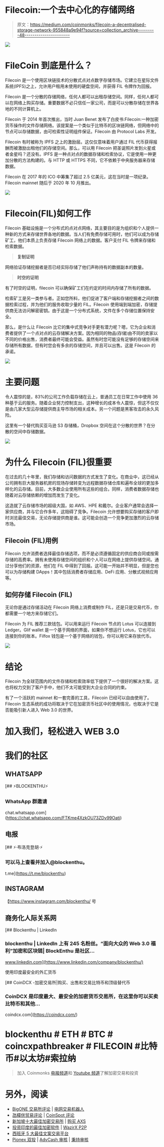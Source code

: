 # Filecoin:一个去中心化的存储网络

> 原文：<https://medium.com/coinmonks/filecoin-a-decentralised-storage-network-955848a9e94f?source=collection_archive---------48----------------------->

![](img/12627efd5b8125b506669e9b66eb9bde.png)

# FileCoin 到底是什么？

Filecoin 是一个使用区块链技术的分散式点对点数字存储市场。它建立在星际文件系统(IPFS)之上，允许用户租用未使用的硬盘空间，并获得 FIL 令牌作为回报。

Filecoin 是一个分散的存储网络，任何人都可以出租存储空间。同样，任何人都可以在网络上购买存储。重要数据不必只信任一家公司，而是可以分散存储在世界各地的不同计算机上。

Filecoin 于 2014 年首次推出，当时 Juan Benet 发布了白皮书:Filecoin:一种加密货币操作的文件存储网络。该提案是一个类似于比特币的区块链网络，但网络中的节点可以存储数据，由可检索性证明组件保证。Filecoin 由 Protocol Labs 开发。

Filecoin 有时被称为 IPFS 之上的激励层。这仅仅意味着用户通过 FIL 代币获得报酬而被激励出租他们的存储空间。那么，可以用 Filecoin 把圣诞照片发到火星或者金星吗？还没有。IPFS 是一种点对点的数据存储和检索协议，它是使用一种更加分散的方法构建的。与 HTTP 或 HTTPS 不同，它不依赖于中央服务器来存储数据。

Filecoin 在 2017 年的 ICO 中筹集了超过 2.5 亿美元，这在当时是一项纪录。Filecoin mainnet 随后于 2020 年 10 月推出。

![](img/649a270512eed65720cc1b28d156b581.png)

# **Filecoin(FIL)如何工作**

Filecoin 基础设施是一个分布式的点对点网络，其主要目的是为组织和个人提供一种新的方式来存储世界各地的数据。当人们有免费存储可用时，他们可以成为存储矿工，他们本质上负责存储 Filecoin 网络上的数据。客户支付 FIL 令牌来存储和检索数据。

> **复制证明**

网络验证存储挖掘者是否已经实际存储了他们声称持有的数据副本的数量。

> **时空的证明**

有了时空的证明，filecoin 可以确保矿工们在约定的时间内存储了所有的数据。

检索矿工是另一类参与者。正如您所料，他们促进了客户端和存储挖掘者之间的数据检索过程，并为他们的服务收取少量的 FIL。Filecoin 使用端到端加密，存储提供商无法访问解密密钥。由于这是一个分布式系统，文件在多个存储位置保持安全。

那么，是什么让 Filecoin 比它的集中式竞争对手更有潜力呢？嗯，它为企业和消费者提供了一个点对点的云存储解决方案。因为相同的物品(存储)由不同的卖家以不同的价格出售，消费者最终可能会受益。虽然有时您可能没有足够的存储空间来存储所有数据，但有时您会有多余的存储空间，并且可以出售。这是 Filecoin 的承诺。

![](img/3cb47ca3c8b44a5320ed3df6ef22ad94.png)

# 主要问题

令人震惊的是，83%的公司工作负载存储在云上，普通员工在日常工作中使用 36 种基于云的服务。随着企业努力控制支出，这种增长的成本令人震惊，但这不仅仅是由几家大型云存储提供商主导市场的相关成本。另一个问题是黑客攻击的永久风险。

这里有一个替代购买亚马逊 S3 存储桶，Dropbox 空间在这个分散的世界？在分散的空间中存储数据。

![](img/b547d5c51c309d721424a110ba437d99.png)

# 为什么 Filecoin (FIL)很重要

在过去的几十年里，我们存储和访问数据的方式发生了变化。在商业中，这已经从公司拥有巨大服务器机房的现场存储转变为远程数据存储仓库和遍布全球的更加多样化的云存储。目前，大多数企业使用所有这些的组合。同样，消费者数据存储也随着对云存储依赖的增加而发生了变化。

这造就了云存储市场的超级大国，如 AWS、HPE 和戴尔。企业客户通常会选择一家供应商，并与它合作多年，这阻碍了竞争。Filecoin 允许想要购买存储的客户即时浏览最佳交易，无论存储提供商是谁。这可能会创造一个竞争更加激烈的云存储市场。

## **Filecoin (FIL)用例**

Filecoin 允许消费者选择最佳存储选项，而不是必须遵循固定的供应商合同或按需存储的高费率。拥有未使用存储空间的组织和个人可以在网络上提供存储空间。通过分享他们的资源，他们在 FIL 中得到了回报。这可能一开始并不明显，但是您也可以为存储构建 DApps！其中包括消费者存储应用、DeFi 应用、分散式视频应用等。

## **如何存储 Filecoin (FIL)**

无论你是通过存储活动在 Filecoin 网络上消费或制作 FIL，还是只是交易代币，你都需要一个地方来存储它们。

Filecoin 为 FIL 推荐三款钱包。可以用来运行 Filecoin 节点的 Lotus 可以连接到 Ledger。Glif wallet 是一个基于网络的界面，如果你不想运行 Lotus，它也可以连接到你的账本。Filfox 钱包是一个基于网络的钱包，你可以用它来存放代币。

![](img/a5ec28dad23113e1e38f6ccf78185537.png)

# 结论

Filecoin 为全球范围内的文件存储和检索效率低下提供了一个很好的解决方案。这也将权力交到了客户手中，他们不太可能受到大企业合同的约束。

有了一个活跃的 mainnet 和一套完善的工具，Filecoin 已经可以自由使用了。Filecoin 生态系统的成功将取决于它在加密货币社区中的使用情况，也取决于它是否能吸引新人进入 Web 3.0 的世界。

# **加入我们，轻松进入 WEB 3.0**

# 我们的社区

## WHATSAPP

[](https://chat.whatsapp.com/FTKme4XzkOU73ZDv99Oatj) [## ⚡BLOCKENTHU⚡

### WhatsApp 群邀请

chat.whatsapp.com](https://chat.whatsapp.com/FTKme4XzkOU73ZDv99Oatj) 

## 电报

[](https://t.me/blockenthu) [## ⚡·布洛克登胡·⚡

### 可以马上查看并加入@blockenthu。

t.me](https://t.me/blockenthu) 

## INSTAGRAM

【https://www.instagram.com/blockenthu/ 号

## 商务化人际关系网

[](https://www.linkedin.com/company/blockenthu/) [## Blockenthu | LinkedIn

### blockenthu | LinkedIn 上有 245 名粉丝。“面向大众的 Web 3.0 福利”加密和区块链| BlockEnthu 是社区…

www.linkedin.com](https://www.linkedin.com/company/blockenthu/) 

使用印度最安全的外汇货币

[](https://coindcx.com/) [## CoinDCX -加密交易所|购买、出售和交易比特币和顶级替代币

### CoinDCX 是印度最大、最安全的加密货币交易所，在这里你可以买卖比特币和其他…

coindcx.com](https://coindcx.com/) 

# blockenthu # ETH # BTC # coincxpathbreaker # FILECOIN #比特币#以太坊#索拉纳

> 加入 Coinmonks [电报频道](https://t.me/coincodecap)和 [Youtube 频道](https://www.youtube.com/c/coinmonks/videos)了解加密交易和投资

# 另外，阅读

*   [BigONE 交易所评论](/coinmonks/bigone-exchange-review-64705d85a1d4) | [电网交易机器人](https://coincodecap.com/grid-trading)
*   [氹欞侊贸易评论](https://coincodecap.com/anny-trade-review) | [CoinSpot 评论](https://coincodecap.com/coinspot-review)
*   [新加坡十大最佳加密交易所](https://coincodecap.com/crypto-exchange-in-singapore) | [购买 AXS](https://coincodecap.com/buy-axs-token)
*   [投资印度的最佳加密软件](https://coincodecap.com/best-crypto-to-invest-in-india-in-2021) | [WazirX P2P](https://coincodecap.com/wazirx-p2p)
*   [西班牙 5 大最佳文案交易平台](https://coincodecap.com/copy-trading-spain)
*   [Pionex 双投](https://coincodecap.com/pionex-dual-investment) | [AdvCash 审核](https://coincodecap.com/advcash-review) | [秉持审核](https://coincodecap.com/uphold-review)